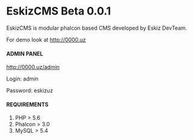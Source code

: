 # EskizCMS Beta 0.0.1
EskizCMS is modular phalcon based CMS developed by Eskiz DevTeam. 

For demo look at http://0000.uz 

#### ADMIN PANEL
http://0000.uz/admin

Login: admin

Password: eskizuz

#### REQUIREMENTS
1. PHP > 5.6
2. Phalcon > 3.0
3. MySQL > 5.4
